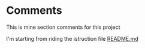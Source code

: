 # Comments

This is mine section comments for this project

I'm starting from riding the istruction file [README.md]()
